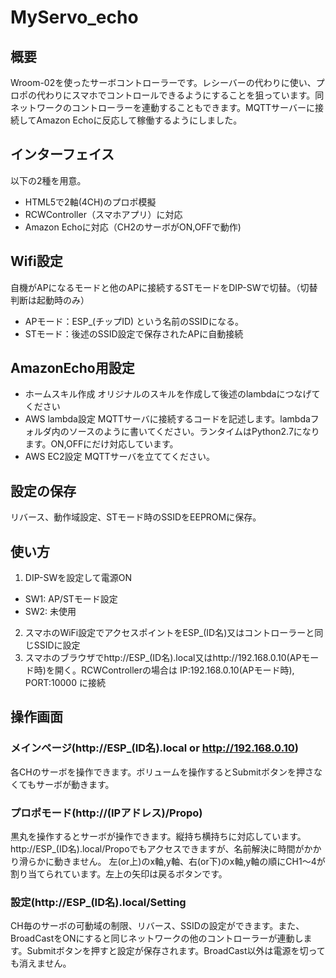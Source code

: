 # MyServo_echo
## 概要
Wroom-02を使ったサーボコントローラーです。レシーバーの代わりに使い、プロポの代わりにスマホでコントロールできるようにすることを狙っています。同ネットワークのコントローラーを連動することもできます。MQTTサーバーに接続してAmazon Echoに反応して稼働するようにしました。
## インターフェイス
以下の2種を用意。
* HTML5で2軸(4CH)のプロポ模擬
* RCWController（スマホアプリ）に対応
* Amazon Echoに対応（CH2のサーボがON,OFFで動作)
## Wifi設定
自機がAPになるモードと他のAPに接続するSTモードをDIP-SWで切替。（切替判断は起動時のみ）
* APモード：ESP_(チップID) という名前のSSIDになる。
* STモード：後述のSSID設定で保存されたAPに自動接続
## AmazonEcho用設定
* ホームスキル作成
オリジナルのスキルを作成して後述のlambdaにつなげてください
* AWS lambda設定
MQTTサーバに接続するコードを記述します。lambdaフォルダ内のソースのように書いてください。ランタイムはPython2.7になります。ON,OFFにだけ対応しています。
* AWS EC2設定
MQTTサーバを立ててください。
## 設定の保存
リバース、動作域設定、STモード時のSSIDをEEPROMに保存。
## 使い方
1. DIP-SWを設定して電源ON
* SW1: AP/STモード設定
* SW2: 未使用
2. スマホのWiFi設定でアクセスポイントをESP_(ID名)又はコントローラーと同じSSIDに設定
3. スマホのブラウザでhttp://ESP_(ID名).local又はhttp://192.168.0.10(APモード時)を開く。RCWControllerの場合は IP:192.168.0.10(APモード時), PORT:10000 に接続
## 操作画面
### メインページ(http://ESP_(ID名).local  or http://192.168.0.10)
各CHのサーボを操作できます。ボリュームを操作するとSubmitボタンを押さなくてもサーボが動きます。
### プロポモード(http://(IPアドレス)/Propo)
黒丸を操作するとサーボが操作できます。縦持ち横持ちに対応しています。http://ESP_(ID名).local/Propoでもアクセスできますが、名前解決に時間がかかり滑らかに動きません。
左(or上)のx軸,y軸、右(or下)のx軸,y軸の順にCH1～4が割り当てられています。左上の矢印は戻るボタンです。
### 設定(http://ESP_(ID名).local/Setting
CH毎のサーボの可動域の制限、リバース、SSIDの設定ができます。また、BroadCastをONにすると同じネットワークの他のコントローラーが連動します。Submitボタンを押すと設定が保存されます。BroadCast以外は電源を切っても消えません。
